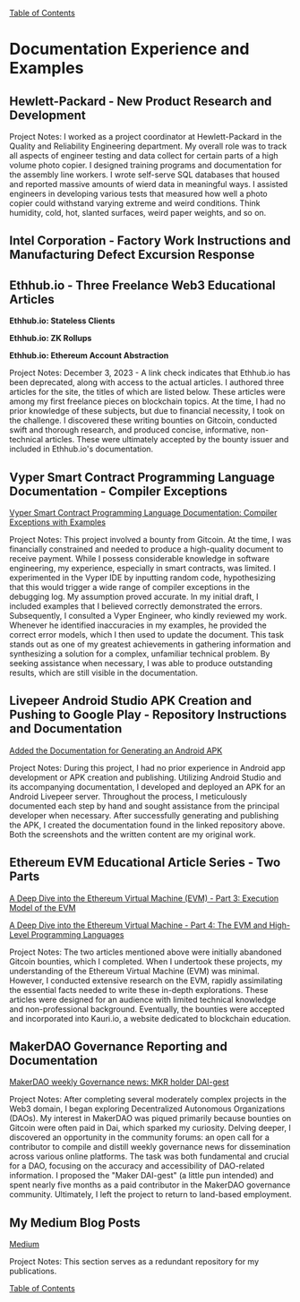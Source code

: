 [Table of Contents](/README.md)

# Documentation Experience and Examples

## Hewlett-Packard - New Product Research and Development

Project Notes:  I worked as a project coordinator at Hewlett-Packard in the Quality and Reliability Engineering department.  My overall role was to track all aspects of engineer testing and data collect for certain parts of a high volume photo copier. I designed training programs and documentation for the assembly line workers.  I wrote self-serve SQL databases that housed and reported massive amounts of wierd data in meaningful ways. I assisted engineers in developing various tests that measured how well a photo copier could withstand varying extreme and weird conditions.  Think humidity, cold, hot, slanted surfaces, weird paper weights, and so on. 

## Intel Corporation - Factory Work Instructions and Manufacturing Defect Excursion Response

## Ethhub.io - Three Freelance Web3 Educational Articles

**Ethhub.io: Stateless Clients**

**Ethhub.io: ZK Rollups**

**Ethhub.io: Ethereum Account Abstraction**

Project Notes: December 3, 2023 - A link check indicates that Ethhub.io has been deprecated, along with access to the actual articles. I authored three articles for the site, the titles of which are listed below. These articles were among my first freelance pieces on blockchain topics. At the time, I had no prior knowledge of these subjects, but due to financial necessity, I took on the challenge. I discovered these writing bounties on Gitcoin, conducted swift and thorough research, and produced concise, informative, non-technical articles. These were ultimately accepted by the bounty issuer and included in Ethhub.io's documentation.

## Vyper Smart Contract Programming Language Documentation - Compiler Exceptions

[Vyper Smart Contract Programming Language Documentation:  Compiler Exceptions with Examples](https://vyper.readthedocs.io/en/latest/compiler-exceptions.html)

Project Notes: This project involved a bounty from Gitcoin. At the time, I was financially constrained and needed to produce a high-quality document to receive payment. While I possess considerable knowledge in software engineering, my experience, especially in smart contracts, was limited. I experimented in the Vyper IDE by inputting random code, hypothesizing that this would trigger a wide range of compiler exceptions in the debugging log. My assumption proved accurate. In my initial draft, I included examples that I believed correctly demonstrated the errors. Subsequently, I consulted a Vyper Engineer, who kindly reviewed my work. Whenever he identified inaccuracies in my examples, he provided the correct error models, which I then used to update the document. This task stands out as one of my greatest achievements in gathering information and synthesizing a solution for a complex, unfamiliar technical problem. By seeking assistance when necessary, I was able to produce outstanding results, which are still visible in the documentation.

## Livepeer Android Studio APK Creation and Pushing to Google Play - Repository Instructions and Documentation

[Added the Documentation for Generating an Android APK](https://github.com/adrianhacker-pdx/android)

Project Notes: During this project, I had no prior experience in Android app development or APK creation and publishing. Utilizing Android Studio and its accompanying documentation, I developed and deployed an APK for an Android Livepeer server. Throughout the process, I meticulously documented each step by hand and sought assistance from the principal developer when necessary. After successfully generating and publishing the APK, I created the documentation found in the linked repository above. Both the screenshots and the written content are my original work.

## Ethereum EVM Educational Article Series - Two Parts

[A Deep Dive into the Ethereum Virtual Machine (EVM) - Part 3: Execution Model of the EVM](https://kauri.io/a-deep-dive-into-the-ethereum-virtual-machine-evm/ded63988153147348d7c9617b09135af/a)

[A Deep Dive into the Ethereum Virtual Machine - Part 4: The EVM and High-Level Programming Languages](https://kauri.io/a-deep-dive-into-the-ethereum-virtual-machine-par/7a04c82396fd416892e07db4915eb233/a)

Project Notes: The two articles mentioned above were initially abandoned Gitcoin bounties, which I completed. When I undertook these projects, my understanding of the Ethereum Virtual Machine (EVM) was minimal. However, I conducted extensive research on the EVM, rapidly assimilating the essential facts needed to write these in-depth explorations. These articles were designed for an audience with limited technical knowledge and non-professional background. Eventually, the bounties were accepted and incorporated into Kauri.io, a website dedicated to blockchain education.

## MakerDAO Governance Reporting and Documentation

[MakerDAO weekly Governance news:  MKR holder DAI-gest](https://github.com/adrianhacker-pdx/MKR-holder-DAI-gest)

Project Notes: After completing several moderately complex projects in the Web3 domain, I began exploring Decentralized Autonomous Organizations (DAOs). My interest in MakerDAO was piqued primarily because bounties on Gitcoin were often paid in Dai, which sparked my curiosity. Delving deeper, I discovered an opportunity in the community forums: an open call for a contributor to compile and distill weekly governance news for dissemination across various online platforms. The task was both fundamental and crucial for a DAO, focusing on the accuracy and accessibility of DAO-related information. I proposed the "Maker DAI-gest" (a little pun intended) and spent nearly five months as a paid contributor in the MakerDAO governance community. Ultimately, I left the project to return to land-based employment.

## My Medium Blog Posts

[Medium](https://medium.com/@ahacker.or.us)

Project Notes: This section serves as a redundant repository for my publications.

[Table of Contents](/README.md)